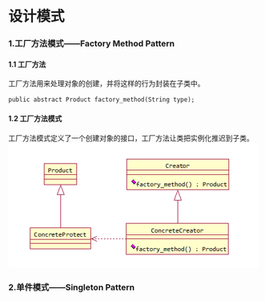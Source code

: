 # 设计模式

### 1.工厂方法模式——Factory Method Pattern

#### 1.1 工厂方法

工厂方法用来处理对象的创建，并将这样的行为封装在子类中。

```
public abstract Product factory_method(String type);
```

#### 1.2 工厂方法模式

工厂方法模式定义了一个创建对象的接口，工厂方法让类把实例化推迟到子类。  
![](/images/工厂方法模式.png)

### 2.单件模式——Singleton Pattern



